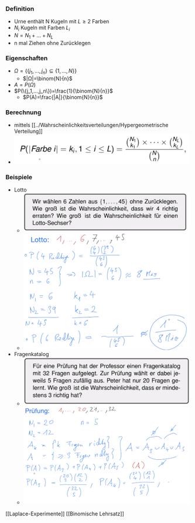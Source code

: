 ### Definition
+ Urne enthält N Kugeln mit $L ≥ 2$ Farben
+ $N_i$ Kugeln mit Farben $L_i$
+ $N=N_1+...+N_L$
+ n mal Ziehen ohne Zurücklegen

### Eigenschaften
+ $Ω=\{\{j_1,...,j_n\}⊆\{1,...,N\}\}$
	+ $|Ω|=\binom{N}{n}$
+ $A=P(Ω)$
+ $P(\{j_1,...,j_n\})=\frac{1}{\binom{N}{n}}$
	+ $P(A)=\frac{|A|}{\binom{N}{n}}$

### Berechnung
+ mittels [[../Wahrscheinlichkeitsverteilungen/Hypergeometrische Verteilung]]
+ ![](Pasted%20image%2020221004161550.png) 

### Beispiele  
+ Lotto
	+ ![](Pasted%20image%2020221004155732.png)
	+ ![](Pasted%20image%2020221004160202.png)
+ Fragenkatalog
	+ ![](Pasted%20image%2020221004160235.png)
	+ ![](Pasted%20image%2020221004160638.png)

[[Laplace-Experimente]] [[Binomische Lehrsatz]]
